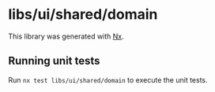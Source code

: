 # libs/ui/shared/domain

This library was generated with [Nx](https://nx.dev).

## Running unit tests

Run `nx test libs/ui/shared/domain` to execute the unit tests.
